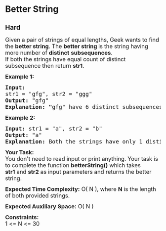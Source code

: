 # Better String
## Hard
<div class="problems_problem_content__Xm_eO"><p><span style="font-size: 18px;">Given a pair of strings of equal lengths, Geek wants to find the <strong>better string</strong>. The <strong>better string </strong>is the string having more number of <strong>distinct</strong> <strong>subsequences</strong>.<br></span><span style="font-size: 18px;">If both the strings have equal count of distinct subsequence then return&nbsp;<strong>str1</strong>.</span></p>
<p><span style="font-size: 18px;"><strong>Example 1:</strong></span></p>
<pre><span style="font-size: 18px;"><strong>Input:</strong>
str1 = "gfg", str2 = "ggg"
<strong>Output:</strong> "gfg"
<strong>Explanation: "</strong>gfg" have 6 distinct subsequences whereas "ggg" have 3 distinct subsequences. 
</span></pre>
<p><span style="font-size: 18px;"><strong>Example 2:</strong></span></p>
<pre><span style="font-size: 18px;"><strong>Input:</strong> str1 = "a", str2 = "b"
<strong>Output:</strong> "a"
<strong>Explanation: </strong>Both the strings have only 1 distinct subsequence. </span></pre>
<p><span style="font-size: 18px;"><strong>Your Task:</strong><br>You don't need to read input or print anything. Your task is to complete the function <strong>betterString()</strong> which takes <strong>str1</strong>&nbsp;and <strong>str2</strong>&nbsp;as input parameters and returns the better string.</span></p>
<p><span style="font-size: 18px;"><strong>Expected Time Complexity:</strong> O( N</span><span style="font-size: 18px;">&nbsp;</span><span style="font-size: 18px;">)</span><span style="font-size: 18px;">, where&nbsp;</span><strong style="font-size: 18px;">N</strong><span style="font-size: 18px;"> is the length of both provided strings.</span></p>
<p><span style="font-size: 18px;"><strong>Expected Auxiliary Space:</strong>&nbsp;</span><span style="font-size: 18px;">O( N</span><span style="font-size: 18px;">&nbsp;</span><span style="font-size: 18px;">)</span></p>
<p><span style="font-size: 18px;"><strong>Constraints:</strong><br>1 &lt;= N &lt;= 30</span></p></div>